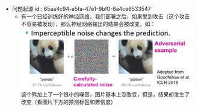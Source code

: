 - 问题起源
  id:: 65aa4c94-a5fa-47e1-9bf0-8a4ce6533547
	- 有一个已经训练好的神经网络，我们部署之后，如果受到攻击（这个攻击不容易被发现），那么神经网络输出的结果会被改变，如：
	  ![image.png](../assets/image_1705659601048_0.png)
	  这个熊加上了一个很小的噪音，图片基本上没改变，但是，结果却发生了改变（看图片下方的预测标签和置信度）